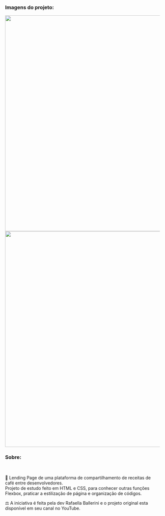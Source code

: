 <h3> Imagens do projeto: </h3>
<img src="https://live.staticflickr.com/65535/53586509491_df2c3dfbec_c.jpg" width="700px"/>
<img src="https://live.staticflickr.com/65535/53586865409_213a6c3517_c.jpg" width="700px"/>
<h3> Sobre: </h3>
<br>
<p> 📖 Lending Page de uma plataforma de compartilhamento de receitas de café entre desenvolvedores. <br>
  Projeto de estudo feito em HTML e CSS, para conhecer outras funções Flexbox, praticar a estilização de página e organização de códigos. </p>
<p> ⚖️ A iniciativa é feita pela dev Rafaella Ballerini e o projeto original esta disponível em seu canal no YouTube. </p>
